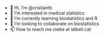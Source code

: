 - 👋 Hi, I’m @cristiantb
- 👀 I’m interested in medical statistics
- 🌱 I’m currently learning biostatistics and R 
- 💞️ I’m looking to collaborate on biostatistics
- 📫 How to reach me ctebe at idibell.cat

<!---
cristiantb/cristiantb is a ✨ special ✨ repository because its `README.md` (this file) appears on your GitHub profile.
You can click the Preview link to take a look at your changes.
--->
